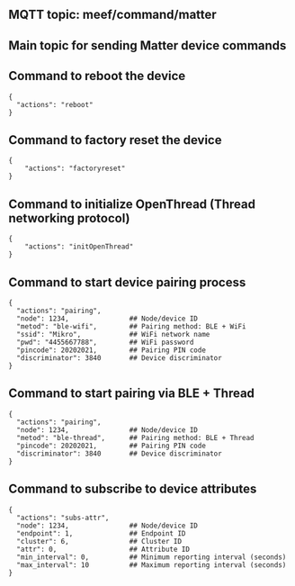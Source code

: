 ## MQTT topic: <preffix>meef/command/matter  
## Main topic for sending Matter device commands  

  ## Command to reboot the device  
```
{  
  "actions": "reboot"   
} 
```  

## Command to factory reset the device  
```
{  
    "actions": "factoryreset"  
}
```  

## Command to initialize OpenThread (Thread networking protocol)  
```
{  
    "actions": "initOpenThread"  
}
```  

## Command to start device pairing process  
```
{  
  "actions": "pairing",   
  "node": 1234,               ## Node/device ID  
  "metod": "ble-wifi",        ## Pairing method: BLE + WiFi  
  "ssid": "Mikro",            ## WiFi network name  
  "pwd": "4455667788",        ## WiFi password  
  "pincode": 20202021,        ## Pairing PIN code  
  "discriminator": 3840       ## Device discriminator  
}
```  

## Command to start pairing via BLE + Thread  
```
{  
  "actions": "pairing",   
  "node": 1234,               ## Node/device ID  
  "metod": "ble-thread",      ## Pairing method: BLE + Thread  
  "pincode": 20202021,        ## Pairing PIN code  
  "discriminator": 3840       ## Device discriminator  
}
```  

## Command to subscribe to device attributes  
```
{  
  "actions": "subs-attr",   
  "node": 1234,               ## Node/device ID  
  "endpoint": 1,              ## Endpoint ID  
  "cluster": 6,               ## Cluster ID  
  "attr": 0,                  ## Attribute ID  
  "min_interval": 0,          ## Minimum reporting interval (seconds)  
  "max_interval": 10          ## Maximum reporting interval (seconds)  
}
```  
